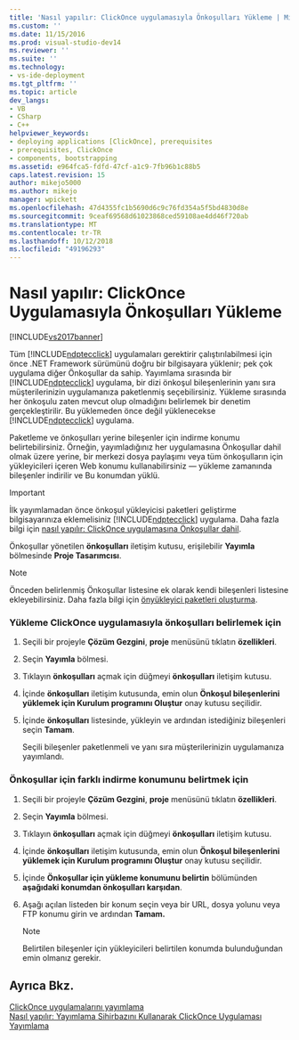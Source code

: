 ```yaml
---
title: 'Nasıl yapılır: ClickOnce uygulamasıyla Önkoşulları Yükleme | Microsoft Docs'
ms.custom: ''
ms.date: 11/15/2016
ms.prod: visual-studio-dev14
ms.reviewer: ''
ms.suite: ''
ms.technology:
- vs-ide-deployment
ms.tgt_pltfrm: ''
ms.topic: article
dev_langs:
- VB
- CSharp
- C++
helpviewer_keywords:
- deploying applications [ClickOnce], prerequisites
- prerequisites, ClickOnce
- components, bootstrapping
ms.assetid: e964fca5-fdfd-47cf-a1c9-7fb96b1c88b5
caps.latest.revision: 15
author: mikejo5000
ms.author: mikejo
manager: wpickett
ms.openlocfilehash: 47d4355fc1b5690d6c9c76fd354a5f5bd4830d8e
ms.sourcegitcommit: 9ceaf69568d61023868ced59108ae4dd46f720ab
ms.translationtype: MT
ms.contentlocale: tr-TR
ms.lasthandoff: 10/12/2018
ms.locfileid: "49196293"
---
```

# <a name="how-to-install-prerequisites-with-a-clickonce-application"></a>Nasıl yapılır: ClickOnce Uygulamasıyla Önkoşulları Yükleme
[!INCLUDE[vs2017banner](../includes/vs2017banner.md)]

Tüm [!INCLUDE[ndptecclick](../includes/ndptecclick-md.md)] uygulamaları gerektirir çalıştırılabilmesi için önce .NET Framework sürümünü doğru bir bilgisayara yüklenir; pek çok uygulama diğer Önkoşullar da sahip. Yayımlama sırasında bir [!INCLUDE[ndptecclick](../includes/ndptecclick-md.md)] uygulama, bir dizi önkoşul bileşenlerinin yanı sıra müşterilerinizin uygulamanıza paketlenmiş seçebilirsiniz. Yükleme sırasında her önkoşulu zaten mevcut olup olmadığını belirlemek bir denetim gerçekleştirilir. Bu yüklemeden önce değil yüklenecekse [!INCLUDE[ndptecclick](../includes/ndptecclick-md.md)] uygulama.  
  
 Paketleme ve önkoşulları yerine bileşenler için indirme konumu belirtebilirsiniz. Örneğin, yayımladığınız her uygulamasına Önkoşullar dahil olmak üzere yerine, bir merkezi dosya paylaşımı veya tüm önkoşulların için yükleyicileri içeren Web konumu kullanabilirsiniz — yükleme zamanında bileşenler indirilir ve Bu konumdan yüklü.  
  
> [!IMPORTANT]
>  İlk yayımlamadan önce önkoşul yükleyicisi paketleri geliştirme bilgisayarınıza eklemelisiniz [!INCLUDE[ndptecclick](../includes/ndptecclick-md.md)] uygulama. Daha fazla bilgi için [nasıl yapılır: ClickOnce uygulamasına Önkoşullar dahil](../deployment/how-to-include-prerequisites-with-a-clickonce-application.md).  
  
 Önkoşullar yönetilen **önkoşulları** iletişim kutusu, erişilebilir **Yayımla** bölmesinde **Proje Tasarımcısı**.  
  
> [!NOTE]
>  Önceden belirlenmiş Önkoşullar listesine ek olarak kendi bileşenleri listesine ekleyebilirsiniz. Daha fazla bilgi için [önyükleyici paketleri oluşturma](../deployment/creating-bootstrapper-packages.md).  
  
### <a name="to-specify-prerequisites-to-install-with-a-clickonce-application"></a>Yükleme ClickOnce uygulamasıyla önkoşulları belirlemek için  
  
1.  Seçili bir projeyle **Çözüm Gezgini**, **proje** menüsünü tıklatın **özellikleri**.  
  
2.  Seçin **Yayımla** bölmesi.  
  
3.  Tıklayın **önkoşulları** açmak için düğmeyi **önkoşulları** iletişim kutusu.  
  
4.  İçinde **önkoşulları** iletişim kutusunda, emin olun **Önkoşul bileşenlerini yüklemek için Kurulum programını Oluştur** onay kutusu seçilidir.  
  
5.  İçinde **önkoşulları** listesinde, yükleyin ve ardından istediğiniz bileşenleri seçin **Tamam**.  
  
     Seçili bileşenler paketlenmeli ve yanı sıra müşterilerinizin uygulamanıza yayımlandı.  
  
### <a name="to-specify-a-different-download-location-for-prerequisites"></a>Önkoşullar için farklı indirme konumunu belirtmek için  
  
1.  Seçili bir projeyle **Çözüm Gezgini**, **proje** menüsünü tıklatın **özellikleri**.  
  
2.  Seçin **Yayımla** bölmesi.  
  
3.  Tıklayın **önkoşulları** açmak için düğmeyi **önkoşulları** iletişim kutusu.  
  
4.  İçinde **önkoşulları** iletişim kutusunda, emin olun **Önkoşul bileşenlerini yüklemek için Kurulum programını Oluştur** onay kutusu seçilidir.  
  
5.  İçinde **Önkoşullar için yükleme konumunu belirtin** bölümünden **aşağıdaki konumdan önkoşulları karşıdan**.  
  
6.  Aşağı açılan listeden bir konum seçin veya bir URL, dosya yolunu veya FTP konumu girin ve ardından **Tamam.**  
  
    > [!NOTE]
    >  Belirtilen bileşenler için yükleyicileri belirtilen konumda bulunduğundan emin olmanız gerekir.  
  
## <a name="see-also"></a>Ayrıca Bkz.  
 [ClickOnce uygulamalarını yayımlama](../deployment/publishing-clickonce-applications.md)   
 [Nasıl yapılır: Yayımlama Sihirbazını Kullanarak ClickOnce Uygulaması Yayımlama](../deployment/how-to-publish-a-clickonce-application-using-the-publish-wizard.md)



